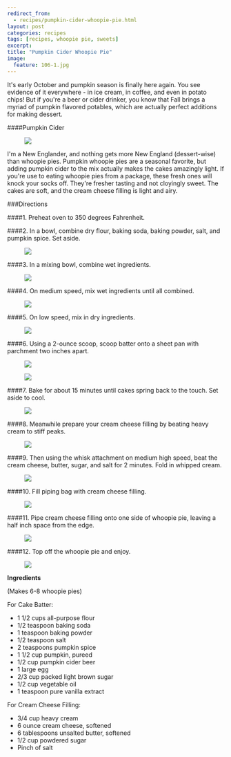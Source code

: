 ```yaml
---
redirect_from: 
  - recipes/pumpkin-cider-whoopie-pie.html
layout: post
categories: recipes
tags: [recipes, whoopie pie, sweets]
excerpt: 
title: "Pumpkin Cider Whoopie Pie"
image:
  feature: 106-1.jpg
---
```


It's early October and pumpkin season is finally here again.  You see evidence of it everywhere - in ice cream, in coffee, and even in potato chips! But if you're a beer or cider drinker, you know that Fall brings a myriad of pumpkin flavored potables, which are actually perfect additions for making dessert.

####Pumpkin Cider
<figure> <img src='/images/106-2.jpg'> </figure>

I'm a New Englander, and nothing gets more New England (dessert-wise) than whoopie pies.  Pumpkin whoopie pies are a seasonal favorite, but adding pumpkin cider to the mix actually makes the cakes amazingly light.  If you're use to eating whoopie pies from a package, these fresh ones will knock your socks off.  They're fresher tasting and not cloyingly sweet.  The cakes are soft, and the cream cheese filling is light and airy.


###Directions

####1. Preheat oven to 350 degrees Fahrenheit.

####2. In a bowl, combine dry flour, baking soda, baking powder, salt, and pumpkin spice.  Set aside.

<figure> <img src='/images/106-3.jpg'> </figure>

####3. In a mixing bowl, combine wet ingredients.

<figure> <img src='/images/106-4.jpg'> </figure>

####4. On medium speed, mix wet ingredients until all combined.
<figure> <img src='/images/106-5.jpg'> </figure>

####5. On low speed, mix in dry ingredients.
<figure> <img src='/images/106-6.jpg'> </figure>

####6. Using a 2-ounce scoop, scoop batter onto a sheet pan with parchment two inches apart. 
<figure> <img src='/images/106-7.jpg'> </figure>

<figure> <img src='/images/106-8.jpg'> </figure>

####7. Bake for about 15 minutes until cakes spring back to the touch. Set aside to cool.
<figure> <img src='/images/106-9.jpg'> </figure>

####8. Meanwhile prepare your cream cheese filling by beating heavy cream to stiff peaks.
<figure> <img src='/images/94-7.jpg'> </figure>

####9. Then using the whisk attachment on medium high speed, beat the cream cheese, butter, sugar, and salt for 2 minutes.  Fold in whipped cream. 
<figure> <img src='/images/106-10.jpg'> </figure>

####10. Fill piping bag with cream cheese filling.
<figure> <img src='/images/106-11.jpg'> </figure>

####11. Pipe cream cheese filling onto one side of whoopie pie, leaving a half inch space from the edge.
<figure> <img src='/images/106-12.jpg'> </figure>

####12. Top off the whoopie pie and enjoy.
<figure> <img src='/images/106-13.jpg'> </figure>



<section class='recipe'>
<p><strong>Ingredients</strong></p>

<p>(Makes 6-8 whoopie pies)</p>

<p>For Cake Batter:</p>

<ul><li>1 1/2 cups all-purpose flour </li><li>1/2 teaspoon baking soda </li><li>1 teaspoon baking powder </li><li>1/2 teaspoon salt </li><li>2 teaspoons pumpkin spice</li><li>1 1/2 cup pumpkin, pureed </li><li>1/2 cup pumpkin cider beer</li><li>1 large egg </li><li>2/3 cup packed light brown sugar</li><li>1/2 cup vegetable oil </li><li>1 teaspoon pure vanilla extract </li></ul>

<p>For Cream Cheese Filling:</p>

<ul><li>3/4 cup heavy cream</li><li>6 ounce cream cheese, softened</li><li>6 tablespoons unsalted butter, softened</li><li>1/2 cup powdered sugar</li><li>Pinch of salt</li></ul></section>